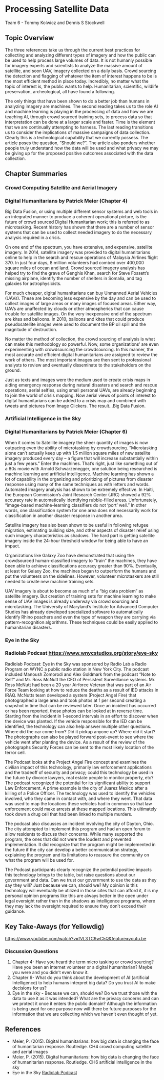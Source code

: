 # Processing Satellite Data


Team 6 - Tommy Kolwicz and Dennis S Stockwell

## Topic Overview
The three references take us through the current best practices for collecting and analyzing different types of imagery and how the public can be used to help process large volumes of data.  It is not humanly possible for imagery experts and scientists to analyze the massive amount of satellite, and soon UAV, imagery collected on a daily basis.  Crowd sourcing the detection and flagging of whatever the item of interest happens to be is the most efficient method in place today.  Incredibly, no matter what the topic of interest is, the public wants to help.  Humanitarian, scientific, wildlife preservation, archeological, all have found a following.  

The only things that have been shown to do a better job than humans in analyzing imagery are machines.  The second reading takes us to the role AI and machine learning is playing in the processing of data and how we are teaching AI, through crowd sourced training sets, to process data so that interpretation can be done at a larger scale and faster.  Time is the element that we are continually attempting to harness.  The last reading transitions us to consider the implications of massive campaigns of data collection.  Clearly this is a technological capability that we currently possess.  The article poses the question, “Should we?”.  The article also ponders whether people truly understand how the data will be used and what privacy we may be giving up for the proposed positive outcomes associated with the data collection.  



## Chapter Summaries

### Crowd Computing Satellite and Aerial Imagery
### Digital Humanitarians by Patrick Meier (Chapter 4)

Big Data Fusion, or using multiple different sensor systems and web tools in an integrated manner to produce a coherent operational picture, is the future of crowd sourced Digital Humanitarian work; this is referred to as microtasking.  Recent history has shown that there are a number of sensor systems that can be used to collect needed imagery to do the necessary analysis required in a crisis.  

On one end of the spectrum, you have extensive, and expensive, satellite imagery.  In 2014, satellite imagery was provided to digital humanitarians online to help in the search and rescue operations of Malaysia Airlines flight 370.  In just four days, 8 million volunteers had combed over 400,000 square miles of ocean and land.  Crowd sourced imagery analysis has helped try to find the grave of Genghis Khan, search for Steve Fossett’s missing airplane, identify the number of shelters in Somalia, and tag galaxies for astrophysicists.  

For much cheaper, digital humanitarians can buy Unmanned Aerial Vehicles (UAVs).  These are becoming less expensive by the day and can be used to collect images of large areas or many images of focused areas.  Either way, UAVs are unaffected by clouds or other atmospherics that can cause trouble for satellite images.  On the very inexpensive end of the spectrum are kites and balloons.  In 2010, balloons and kites that could produce pseudosatellite images were used to document the BP oil spill and the magnitude of destruction.  

No matter the method of collection, the crowd sourcing of analysis is what can make this methodology so powerful.  Now, some organizations’ are even experimenting with crowdsourcing the crowdsourcing.  In this manner, the most accurate and efficient digital humanitarians are assigned to review the work of others.  The most important images are then sent to professional analysts to review and eventually disseminate to the stakeholders on the ground. 

Just as texts and images were the medium used to create crisis maps in aiding emergency response during natural disasters and search and rescue operations, aerial selfies, using small personal UAVs, are already beginning to join the world of crisis mapping.  Now aerial views of points of interest to digital humanitarians can be added to a crisis map and combined with tweets and pictures from Image Clickers.  The result…Big Data Fusion. 


### Artificial Intelligence in the Sky
### Digital Humanitarians by Patrick Meier (Chapter 6)

When it comes to Satellite imagery the sheer quantity of images is now outpacing even the ability of microtasking by crowdsourcing.  “Microtasking alone can’t actually keep up with 1.5 million square miles of new satellite imagery produced every day – a figure that will increase substantially within just a few years.”  Enter the machines.  That’s right, just like something out of a 80s movie with Arnold Schwarzenegger, one solution being researched is machine learning and artificial intelligence.  Machine learning has shown a lot of capability in the organizing and prioritizing of pictures from disaster response using many of the same techniques as with letters and words.  Automated imagery analysis has shown to be extremely effective.  In Haiti, the European Commission’s Joint Research Center (JRC) showed a 92% accuracy rate in automatically identifying rubble-filled areas.  Unfortunately, “image-based machine-learning classifiers do not ‘port’ well.”  In other words, one classification system for one area does not necessarily work for classification in another disaster response in another area.  

Satellite imagery has also been shown to be useful in following refugee migration, estimating building size, and other aspects of disaster relief using such imagery characteristics as shadows.  The hard part is getting satellite imagery inside the 24-hour threshold window for being able to have an impact.  

Organizations like Galaxy Zoo have demonstrated that using the crowdsourced human-classified imagery to “train” the machines, they have been able to achieve classifications accuracy greater than 90%.  Eventually, at least for Galaxy Zoo, the machines began to outperform the humans and put the volunteers on the sidelines.  However, volunteer microtaskers are still needed to create new machine training sets.  

UAV imagery is about to become as much of a “big data problem” as satellite imagery.  But creation of training sets for machine learning to make sense of UAV images is already underway via crowd sourcing and microtasking.  The University of Maryland’s Institute for Advanced Computer Studies has already developed specialized software to automatically identify Rhino poachers and even the type of weapon they are carrying via pattern-recognition algorithms.  These techniques could be easily applied to humanitarian disasters.  


### Eye in the Sky
### Radiolab Podcast https://www.wnycstudios.org/story/eye-sky

Radiolab Podcast: Eye in the Sky was sponsored by Radio Lab a Radio Program on WYNC a public radio station in New York City. The podcast included Manoush Zomorodi and Alex Goldmark from the podcast “Note to Self” and Mr. Ross McNutt the CEO of Persistent Surveillance systems.  Mr. Ross McNutt had been a 20 year Airforce Veteran that was part of an Air Force Team looking at how to reduce the deaths as a result of IED attacks in IRAQ. McNutts team developed a system (Project Angel Fire) that photographed a large area and took photos at 1 per second creating a snapshot in time that can be reviewed later. Once an incident has occurred or has been reported, those photos can be looked at in reverse time.  Starting from the incident in 1-second intervals in an effort to discover when the device was planted.  If the vehicle responsible for the IED can be identified, the technology can also help answer multiple other questions.  Where did the car come from?  Did it pickup anyone up?  Where did it start?  The photographs can also be played forward post-event to see where the vehicle went after planting the device.  As a result of the review of the photographs Security Forces can be sent to the most likely location of the terror cell.  

The Podcast looks at the Project Angel Fire concept and examines the civilian impact of this technology, primarily law enforcement applications and the tradeoff of security and privacy; could this technology be used in the future by divorce lawyers, real estate people to monitor property, etc?  The podcast recognized the potential for its significant ability to support Law Enforcement.  A prime example is the city of Juarez Mexico after a killing of a Police Officer.  The technology was used to identify the vehicles involved, who they came in contact with, and where they went.  That data was used to map the locations these vehicles had in common so that law enforcement could make arrests at these mapped locations.  This ultimately took down a drug cell that had been linked to multiple murders.  

The podcast also discusses an incident involving the city of Dayton, Ohio.  The city attempted to implement this program and had an open forum to allow residents to discuss their concerns.  While many supported the program, the ones that did not were the loudest and prevented implementation.  It did recognize that the program might be implemented in the future if the city can develop a better communication strategy, explaining the program and its limitations to reassure the community on what the program will be used for.  

The Podcast participants clearly recognize the potential positive impacts this technology brings to the table, but raise questions about our government and data.  Can we trust our government to use the data as they say they will?  Just because we can, should we?  My opinion is this technology will eventually be utilized in those cites that can afford it, it is my personal opinion programs like this are always better in the open under legal oversight rather than in the shadows as intelligence programs, where they may lack the oversight required to ensure they don’t exceed their guidance.  



## Key Take-Aways (for Yellowdig)

https://www.youtube.com/watch?v=fVL3TC9wC5Q&feature=youtu.be

### Discussion Questions

1. Chapter 4- Have you heard the term micro tasking or crowd sourcing?  Have you been an internet volunteer or a digital humanitarian?  Maybe you were and you didn’t even know it.
2.  Chapter 6- What do you think about the development of AI (artificial Intelligence) to help humans interpret big data?  Do you trust AI to make decisions for us?  
3. Eye in the sky - Because we can, should we?  Do we trust those with the data to use it as it was intended?  What are the privacy concerns and can we protect it once it enters the public domain?  Although the information is being used for one purpose now will there be future purposes for the information that we are collecting which we haven’t even thought of yet.


## References


* Meier, P. (2015). Digital humanitarians: how big data is changing the face of humanitarian response. Routledge. CH4 crowd computing satellite and aerial images
* Meier, P. (2015). Digital humanitarians: how big data is changing the face of humanitarian response. Routledge. CH6 artificial intelligence in the sky
* Eye in the Sky [ Radiolab Podcast ](https://www.wnycstudios.org/story/eye-sky)  

